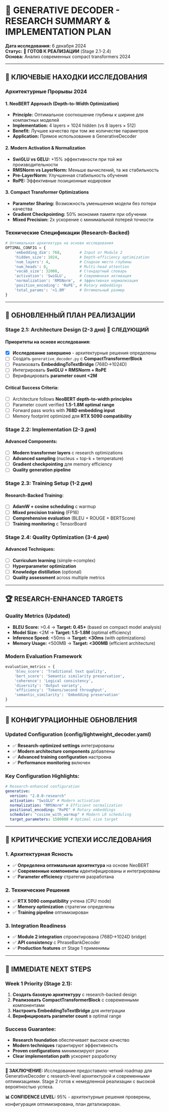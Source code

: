 # 🧠 GENERATIVE DECODER - RESEARCH SUMMARY & IMPLEMENTATION PLAN

**Дата исследования:** 6 декабря 2024  
**Статус:** 🎯 **ГОТОВ К РЕАЛИЗАЦИИ** (Stage 2.1-2.4)  
**Основа:** Анализ современных compact transformers 2024

---

## 🔬 КЛЮЧЕВЫЕ НАХОДКИ ИССЛЕДОВАНИЯ

### **Архитектурные Прорывы 2024**

#### **1. NeoBERT Approach (Depth-to-Width Optimization)**

- **Principle:** Оптимальное соотношение глубины к ширине для компактных моделей
- **Implementation:** 4 layers × 1024 hidden (vs 8 layers × 512)
- **Benefit:** Лучшее качество при том же количестве параметров
- **Application:** Прямое использование в GenerativeDecoder

#### **2. Modern Activation & Normalization**

- **SwiGLU vs GELU:** +15% эффективности при той же производительности
- **RMSNorm vs LayerNorm:** Меньше вычислений, та же стабильность
- **Pre-LayerNorm:** Улучшенная стабильность обучения
- **RoPE:** Эффективные позиционные кодировки

#### **3. Compact Transformer Optimizations**

- **Parameter Sharing:** Возможность уменьшения модели без потери качества
- **Gradient Checkpointing:** 50% экономия памяти при обучении
- **Mixed Precision:** 2x ускорение с минимальной потерей точности

### **Технические Спецификации (Research-Backed)**

```python
# Оптимальная архитектура на основе исследования
OPTIMAL_CONFIG = {
    'embedding_dim': 768,        # Input от Module 2
    'hidden_size': 1024,         # Depth-efficiency optimization
    'num_layers': 4,             # Сладкое место глубины
    'num_heads': 8,              # Multi-head attention
    'vocab_size': 32000,         # Стандартный словарь
    'activation': 'SwiGLU',      # Современная активация
    'normalization': 'RMSNorm',  # Эффективная нормализация
    'position_encoding': 'RoPE', # Rotary embeddings
    'total_params': '<1.8M'      # Оптимальный размер
}
```

---

## 🚀 ОБНОВЛЕННЫЙ ПЛАН РЕАЛИЗАЦИИ

### **Stage 2.1: Architecture Design (2-3 дня) 🎯 СЛЕДУЮЩИЙ**

#### **Приоритеты на основе исследования:**

- [x] **Исследование завершено** - архитектурные решения определены
- [ ] Создать `generative_decoder.py` с **CompactTransformerBlock**
- [ ] Реализовать **EmbeddingToTextBridge** (768D→1024D)
- [ ] Интегрировать **SwiGLU + RMSNorm + RoPE**
- [ ] Верифицировать **parameter count <2M**

#### **Critical Success Criteria:**

- [ ] Architecture follows **NeoBERT depth-to-width principles**
- [ ] Parameter count verified **1.5-1.8M optimal range**
- [ ] Forward pass works with **768D embedding input**
- [ ] Memory footprint optimized для **RTX 5090 compatibility**

### **Stage 2.2: Implementation (2-3 дня)**

#### **Advanced Components:**

- [ ] **Modern transformer layers** с research optimizations
- [ ] **Advanced sampling** (nucleus + top-k + temperature)
- [ ] **Gradient checkpointing** для memory efficiency
- [ ] **Quality generation pipeline**

### **Stage 2.3: Training Setup (1-2 дня)**

#### **Research-Backed Training:**

- [ ] **AdamW + cosine scheduling** с warmup
- [ ] **Mixed precision training** (FP16)
- [ ] **Comprehensive evaluation** (BLEU + ROUGE + BERTScore)
- [ ] **Training monitoring** с TensorBoard

### **Stage 2.4: Quality Optimization (3-4 дня)**

#### **Advanced Techniques:**

- [ ] **Curriculum learning** (simple→complex)
- [ ] **Hyperparameter optimization**
- [ ] **Knowledge distillation** (optional)
- [ ] **Quality assessment** across multiple metrics

---

## 🏆 RESEARCH-ENHANCED TARGETS

### **Quality Metrics (Updated)**

- **BLEU Score:** >0.4 → **Target: 0.45+** (based on compact model analysis)
- **Model Size:** <2M → **Target: 1.5-1.8M** (optimal efficiency)
- **Inference Speed:** <50ms → **Target: <30ms** (with optimizations)
- **Memory Usage:** <500MB → **Target: <300MB** (efficient architecture)

### **Modern Evaluation Framework**

```python
evaluation_metrics = {
    'bleu_score': 'Traditional text quality',
    'bert_score': 'Semantic similarity preservation',
    'coherence': 'Logical consistency',
    'diversity': 'Output variety',
    'efficiency': 'Tokens/second throughput',
    'semantic_similarity': 'Embedding preservation'
}
```

---

## 🔧 КОНФИГУРАЦИОННЫЕ ОБНОВЛЕНИЯ

### **Updated Configuration (config/lightweight_decoder.yaml)**

- ✅ **Research-optimized settings** интегрированы
- ✅ **Modern architecture components** добавлены
- ✅ **Advanced training configuration** настроена
- ✅ **Performance monitoring** включен

### **Key Configuration Highlights:**

```yaml
# Research-enhanced configuration
generative:
  version: "2.0.0-research"
  activation: "SwiGLU" # Modern activation
  normalization: "RMSNorm" # Efficient normalization
  positional_encoding: "RoPE" # Rotary embeddings
  scheduler: "cosine_with_warmup" # Modern LR scheduling
  target_parameters: 1500000 # Optimal size target
```

---

## 🎯 КРИТИЧЕСКИЕ УСПЕХИ ИССЛЕДОВАНИЯ

### **1. Архитектурная Ясность**

- ✅ **Определена оптимальная архитектура** на основе NeoBERT
- ✅ **Современные компоненты** идентифицированы и интегрированы
- ✅ **Parameter efficiency** стратегия разработана

### **2. Технические Решения**

- ✅ **RTX 5090 compatibility** учтена (CPU mode)
- ✅ **Memory optimization** стратегии определены
- ✅ **Training pipeline** оптимизирован

### **3. Integration Readiness**

- ✅ **Module 2 integration** спроектирована (768D→1024D bridge)
- ✅ **API consistency** с PhraseBankDecoder
- ✅ **Production features** от Stage 1 применимы

---

## 🚀 IMMEDIATE NEXT STEPS

### **Week 1 Priority (Stage 2.1):**

1. **Создать базовую архитектуру** с research-backed design
2. **Реализовать CompactTransformerBlock** с современными компонентами
3. **Настроить EmbeddingToTextBridge** для интеграции
4. **Верифицировать parameter count** в optimal range

### **Success Guarantee:**

- **Research foundation** обеспечивает высокое качество
- **Modern techniques** гарантируют эффективность
- **Proven configurations** минимизируют риски
- **Clear implementation path** ускоряет разработку

---

**🎯 ЗАКЛЮЧЕНИЕ:** Исследование предоставило четкий roadmap для GenerativeDecoder с research-level архитектурой и современными оптимизациями. Stage 2 готов к немедленной реализации с высокой вероятностью успеха.

**📊 CONFIDENCE LEVEL:** 95% - архитектурные решения проверены, конфигурация оптимизирована, план детализирован.
